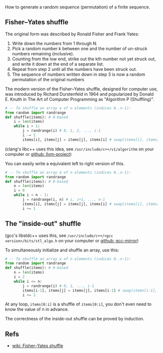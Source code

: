How to generate a random sequence (permutation) of a finite sequence.

<!--more-->

## Fisher–Yates shuffle

The original form was described by Ronald Fisher and Frank Yates:

1. Write down the numbers from 1 through N.
2. Pick a random number k between one and the number of un-struck numbers remaining (inclusive).
3. Counting from the low end, strike out the kth number not yet struck out, and write it down at the end of a separate list.
4. Repeat from step 2 until all the numbers have been struck out.
5. The sequence of numbers written down in step 3 is now a random permutation of the original numbers

The modern version of the Fisher–Yates shuffle, designed for computer use, was introduced by Richard Durstenfeld in 1964 and popularized by Donald E. Knuth in The Art of Computer Programming as "Algorithm P (Shuffling)".

```python
# -- To shuffle an array a of n elements (indices 0..n-1):
from random import randrange
def shuffle(items): # 0-based
    i = len(items)
    while i > 1:
        j = randrange(i) # 0, 1, 2, ..., i-1
        i -= 1
        items[i], items[j] = items[j], items[i] # swap(items[i], items[j])
```

(clang's libc++ uses this idea, see `/usr/include/c++/v1/algorithm` on your computer or [github: llvm-project](https://github.com/llvm/llvm-project/blob/main/libcxx/include/algorithm#L3255))

You can easily write a equivalent left to right version of this.

```python
# -- To shuffle an array a of n elements (indices 0..n-1):
from random import randrange
def shuffle(items): # 0-based
    n = len(items)
    i = 0
    while i < n - 1:
        j = randrange(i, n) # i, i+1, ..., n-1
        items[i], items[j] = items[j], items[i] # swap(items[i], items[j])
        i += 1
```

## The "inside-out" shuffle

(gcc's libstdc++ uses this, see `/usr/include/c++/<gcc version>/bits/stl_algo.h` on your computer or [github: gcc-mirror](https://github.com/gcc-mirror/gcc/blob/master/libstdc%2B%2B-v3/include/bits/stl_algo.h#L3729))

To simultaneously initialize and shuffle an array, use this:

```python
# -- To shuffle an array a of n elements (indices 0..n-1):
from random import randrange
def shuffle(items): # 0-based
    n = len(items)
    i = 2
    while i <= n:
        j = randrange(i) # 0, 1, ..., i-1
        items[i-1], items[j] = items[j], items[i-1] # swap(items[i-1], items[j])
        i += 1
```

At any loop, `items[0:i]` is a shuffle of `items[0:i]`, you don't even need to know the value of n in advance.

The correctness of the inside-out shuffle can be proved by induction.

## Refs

* [wiki: Fisher–Yates shuffle](https://en.wikipedia.org/wiki/Fisher%E2%80%93Yates_shuffle)
